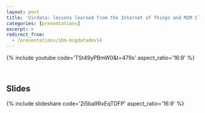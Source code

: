 ```yaml
---
layout: post
title: 'Virdata: lessons learned from the Internet of Things and M2M Cloud Services @ IBM Big Data Developers Meetup, Silicon Valley'
categories: [presentations]
excerpt: >
redirect_from: 
  - /presentations/ibm-bigdatadev14
---
```


{% include youtube code='TSt49yPBmW0&t=479s' aspect_ratio='16:9' %}

<br/>

## Slides

{% include slideshare code='2i5ba9RxEqTDFP' aspect_ratio='16:9' %}
